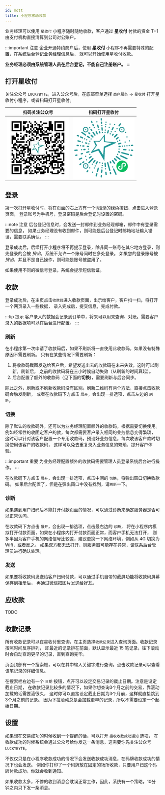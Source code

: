 ```yaml
---
id: mott
title: 小程序移动收款
---
```


业务经理可以使用 `星收付` 小程序随时随地收款，客户通过 **星收付** 付款的资金 T+1
由支付机构直接清算到公司对公账户。

:::important 注意
企业开通特约商户后，使用 **星收付** 小程序不再需要特殊的配置，在系统后台登记业务经理信息后，
就可以开始使用星收付收款。

**业务经理必须由系统管理人员在后台登记，不能自己注册账户。**
:::

## 打开星收付

关注公众号 `LUCKYBYTE`，进入公众号后，在底部菜单选择 `商户服务` -> `星收付`
打开星收付小程序，或者扫码打开星收付。

  扫码关注公众号             |  扫码打开星收付
:-------------------------:|:-------------------------:
<img src='/img/weixin/gzh.jpg' width='200' title='公众号' alt='公众号二维码' /> | <img src='/img/weixin/mott.jpg' width='200' title='星收付' alt='小程序码' />

## 登录

第一次打开星收付时，将在页面的右上方有一个`请登录`的绿色按钮，点击进入登录页面，
登录账号为手机号，登录密码是后台登记时设置的密码。

:::note 注意
后台登记信息时，会发送一封邮件到业务经理邮箱，邮件中有登录需要的信息，
如果业务经理没有收到邮件，则可能是后台登记时邮箱地址输入错误，需要联系确认。
:::

登录成功后，后续打开小程序将不再提示登录，除非同一账号在其它地方登录，则先登录的会被
_挤出_，系统不允许一个账号同时在多处登录。
如果您的登录账号被 _挤出_，并且不是自己操作，则可能是账号被盗用了。

如果使用不同的微信号登录，系统会提示短信验证。

## 收款

登录成功后，在主页点击`收款码`进入收款页面，出示给客户，客户扫一扫，将打开一个网页录入一些数据，
录入完成后，提交信息，完成付款。

:::tip 提示
客户录入的数据会记录到订单中，将来可以用来查询、对账。需要客户录入的数据项可以在后台进行配置。
:::

### 刷新

在小程序第一次申请了收款码后，如果不刷新将一直使用此收款码，如果没有特殊原因不需要刷新。
只有在某些情况下需要刷新：

1. 将收款码截图发送给客户后，希望发送出去的收款码在未来失效，这时可以刷新，刷新后，
之前的收款码将在三小时候自动失效（从刷新的时间算起）。
1. 后台配置了额外的收款码（见下面的**切换**)，需要刷新与后台同步。

除此之外，刷新或不刷新收款码没有区别。刷新二维码有两个方法，直接点击收款码会触发刷新，
或者在收款码下方点击 `展开`，会出现一排选项，点击左边的 `刷新`。

### 切换

除了默认的收款码外，还可以为业务经理配置额外的收款码，根据需要切换使用。
例如经常性的收固定客户的款，每次都需要客户录入相同的业务信息变得繁琐，
这时可以针对该客户配置一个专用收款码，预设好业务信息，每次收该客户款时切换使用该客户的收款码，
这样可以免去重复录入业务信息的繁琐，提升客户体验。

:::important 重要
为业务经理配置额外的收款码需要管理人员登录系统后台进行操作。
:::

在收款码下方点击 `展开`，会出现一排选项，点击中间的 `切换`，将弹出窗口切换收款码。
如果后台配置了，但是在弹出窗口中没有找到，请`刷新`一下。

### 诊断

如果遇到用户扫码后不能打开付款页面的情况，可以通过诊断来确定服务器是否可以正常访问。

在收款码下方点击 `展开`，会出现一排选项，点击最右边的 `诊断`，
将在小程序内模拟打开付款页面，如果在小程序内打开付款页面正常，而客户手机无法打开，
则多半因为客户手机的网络信号比较差，建议更换一下网络环境，例如从 4G 切换为 Wifi，或者反之。
如果双方都无法打开，则服务器可能存在异常，请联系后台管理员进行确认处理。

### 发送

如果要将收款码发送给客户扫码付款，可以通过手机自带的截屏功能将收款码屏幕保存到相册后，
再通过微信把图片发送给好友。

## 应收款

TODO

## 收款记录

所有收款记录可以在星收付里查询，在主页选择`收款记录`进入查询页面。收款记录按照时间反序排列，
即最近的记录排在前面，默认显示最近 15 笔记录，往下滚动时会自动查询更早的记录，直到查询完毕。

页面顶部有一个搜索框，可以在其中输入关键字进行查询。点击收款记录可以查看该笔记录的详细信息。

在搜索栏右边有一个 `日期` 按钮，点开可以设定交易记录的截止日期。注意是设定截止日期，
在收款记录比较多的情况下，如果你想查询3个月之前的交易，靠滚动加载的话需要滚很久，
这时你可以直接设定截止日期为3个月前，这样就直接跳到3个月之前的记录。
因为下拉滚动总是会加载更早的记录，所以不需要设定一个起始日期。

## 设置

如果想在交易成功的时候收到一个提醒的话，可以打开 `接收收款成功通知` 选项，
在收款成功的时候系统会通过公众号给你发送一条消息，这需要你先关注公众号 `LUCKYBYTE`。

不仅仅只是在小程序收款成功的情况下会发送收款成功消息，在码牌收款成功的情况下也会发送。
例如你打印了一个码牌放在固定的场所收款，只要用户扫这个码牌付款成功，你就会收到通知。

如果收款太多，不停的收到消息会耽误正常工作，因此，系统有一个策略，10分钟之内只下发一条消息。
